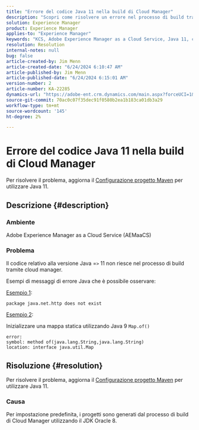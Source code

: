 ```yaml
---
title: "Errore del codice Java 11 nella build di Cloud Manager"
description: "Scopri come risolvere un errore nel processo di build tramite Cloud Manager del codice correlato a Java versione 11."
solution: Experience Manager
product: Experience Manager
applies-to: "Experience Manager"
keywords: "KCS, Adobe Experience Manager as a Cloud Service, Java 11, codice, Cloud Manager, AEMaaCS, Risoluzione dei problemi"
resolution: Resolution
internal-notes: null
bug: false
article-created-by: Jim Menn
article-created-date: "6/24/2024 6:10:47 AM"
article-published-by: Jim Menn
article-published-date: "6/24/2024 6:15:01 AM"
version-number: 2
article-number: KA-22285
dynamics-url: "https://adobe-ent.crm.dynamics.com/main.aspx?forceUCI=1&pagetype=entityrecord&etn=knowledgearticle&id=8681fd79-f031-ef11-8409-000d3a5a67ba"
source-git-commit: 70ac0c07f35dec91f0580b2ea1b183ca01db3a29
workflow-type: tm+mt
source-wordcount: '145'
ht-degree: 2%

---
```


# Errore del codice Java 11 nella build di Cloud Manager


Per risolvere il problema, aggiorna il [Configurazione progetto Maven](https://experienceleague.adobe.com/docs/experience-manager-cloud-manager/content/getting-started/project-creation/build-environment.html#maven-toolchains) per utilizzare Java 11.

## Descrizione {#description}


### <b>Ambiente</b>

Adobe Experience Manager as a Cloud Service (AEMaaCS)

### <b>Problema</b>

Il codice relativo alla versione Java =`>`  11 non riesce nel processo di build tramite cloud manager.

Esempi di messaggi di errore Java che è possibile osservare:

<u>Esempio 1</u>:


```
package java.net.http does not exist
```


<u>Esempio 2</u>:

Inizializzare una mappa statica utilizzando Java 9 `Map.of()`


```
error:
symbol: method of(java.lang.String,java.lang.String)
location: interface java.util.Map
```



## Risoluzione {#resolution}


Per risolvere il problema, aggiorna il [Configurazione progetto Maven](https://experienceleague.adobe.com/docs/experience-manager-cloud-manager/content/getting-started/project-creation/build-environment.html#maven-toolchains) per utilizzare Java 11.

### <b>Causa</b>

Per impostazione predefinita, i progetti sono generati dal processo di build di Cloud Manager utilizzando il JDK Oracle 8.
